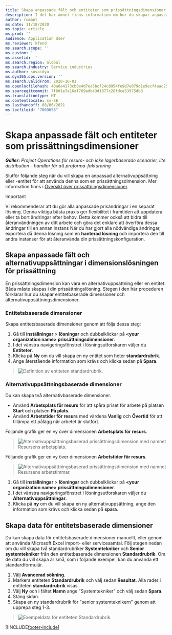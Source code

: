 ```yaml
---
title: Skapa anpassade fält och entiteter som prissättningsdimensioner
description: I det här ämnet finns information om hur du skapar anpassade alternativuppsättningar eller entiteter.
author: rumant
ms.date: 11/18/2020
ms.topic: article
ms.prod: ''
audience: Application User
ms.reviewer: kfend
ms.search.scope: ''
ms.custom: ''
ms.assetid: ''
ms.search.region: Global
ms.search.industry: Service industries
ms.author: suvaidya
ms.dyn365.ops.version: ''
ms.search.validFrom: 2020-10-01
ms.openlocfilehash: 40a6a4173cb0e4d7ea5bcf24c8954fe9d7e079d1e9ecf4aac252b5133f12d3ff
ms.sourcegitcommit: 7f8d1e7a16af769adb43d1877c28fdce53975db8
ms.translationtype: HT
ms.contentlocale: sv-SE
ms.lasthandoff: 08/06/2021
ms.locfileid: "7003658"
---
```

# <a name="create-custom-fields-and-entities-as-pricing-dimensions"></a>Skapa anpassade fält och entiteter som prissättningsdimensioner

_**Gäller:** Project Operations för resurs- och icke lagerbaserade scenarier, lite distribution – handlar för att proforma-fakturering_

Slutför följande steg när du vill skapa en anpassad alternativuppsättning eller -entitet för att använda denna som en prissättningsdimension. Mer information finns i [Översikt över prissättningsdimensioner](pricing-dimensions-overview.md).  

> [!IMPORTANT]
> Vi rekommenderar att du gör alla anpassade prisändringar i en separat lösning. Denna viktiga bästa praxis ger flexibilitet i framtiden att uppdatera eller ta bort ändringar efter behov. Detta kommer också att bidra till återanvändningen av ditt arbete och göra det enklare att överföra dessa ändringar till en annan instans När du har gjort alla nödvändiga ändringar, exportera då denna lösning som en **hanterad lösning** och importera den till andra instanser för att återanvända din prissättningskonfiguration.

  
## <a name="create-custom-fields-and-option-sets-in-the-pricing-dimension-solution"></a>Skapa anpassade fält och alternativuppsättningar i dimensionslösningen för prissättning

En prissättningsdimension kan vara en alternativuppsättning eller en entitet. Båda måste skapas i din prissättningslösning. Stegen i den här proceduren förklarar hur du skapar entitetbaserade dimensioner och alternativuppsättningsdimensioner.

### <a name="entity-based-dimensions"></a>Entitetsbaserade dimensioner
Skapa entitetsbaserade dimensioner genom att följa dessa steg:

1. Gå till **inställningar** > **lösningar** och dubbelklickar på **\<your organization name> prissättningsdimensioner**.
2. I det vänstra navigeringsfönstret i lösningsutforskaren väljer du **Entiteter**.
3. Klicka på **Ny** om du vill skapa en ny entitet som heter **standardrubrik**. 
4. Ange återstående information som krävs och klicka sedan på **Spara**.

> ![Definition av entiteten standardrubrik.](media/Standard-Title-entity-definition.png)

### <a name="option-set-based-dimensions"></a>Alternativuppsättningsbaserade dimensioner 
Du kan skapa två alternativbaserade dimensioner. 

- Använd **Arbetsplats för resurs** för att spåra priset för arbete på platsen **Start** och platsen **På plats**. 
- Använd **Arbetstider för resurs** med värdena **Vanlig** och **Övertid** för att tillämpa ett pålägg när arbetet är slutfört.

Följande grafik ger en vy över dimensionen **Arbetsplats för resurs**. 

> ![Alternativuppsättningsbaserad prissättningsdimension med namnet Resursens arbetsplats.](media/Option-set-PD-called-Resource-Work-Location.png)

Följande grafik ger en vy över dimensionen **Arbetstider för resurs**. 

> ![Alternativuppsättningsbaserad prissättningsdimension med namnet Resursens arbetstimmar.](media/Option-set-PD-called-Resource-Work-Hours.png)

1. Gå till **inställningar** > **lösningar** och dubbelklickar på **\<your organization name> prissättningsdimensioner**. 
2. I det vänstra navigeringsfönstret i lösningsutforskaren väljer du **Alternativuppsättningar**. 
3. Klicka på **ny** om du vill skapa en ny alternativuppsättning, ange den information som krävs och klicka sedan på **spara**.

## <a name="create-data-for-entity-based-dimensions"></a>Skapa data för entitetsbaserade dimensioner

Du kan skapa data för entitetsbaserade dimensioner manuellt, eller genom att använda Microsoft Excel import- eller servicesamtal. Följ stegen nedan om du vill skapa två standardrubriker **Systemtekniker** och **Senior systemtekniker** från den entitetbaserade dimensionen **Standardrubrik**. Om de data du vill skapa är små, som i följande exempel, kan du använda ett standardformulär.

1. Välj **Avancerad sökning**.
2. Markera entiteten **Standardrubrik** och välj sedan **Resultat**. Alla rader i entiteten **standardrubrik** visas.
3. Välj **Ny** och i fältet **Namn** ange "Systemtekniker" och välj sedan **Spara**.
4. Stäng sidan. 
5. Skapa en ny standardrubrik för "senior systemteknikern" genom att upprepa steg 1-3.

> ![Exempeldata för entiteten Standardrubrik.](media/ST-data.png)


[!INCLUDE[footer-include](../includes/footer-banner.md)]